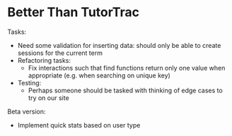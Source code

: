 # Better Than TutorTrac

Tasks:
* Need some validation for inserting data: should only be able to create sessions for the current term
* Refactoring tasks:
    * Fix interactions such that find functions return only one value when appropriate (e.g. when searching on unique key)
* Testing:
    * Perhaps someone should be tasked with thinking of edge cases to try on our site

Beta version:
* Implement quick stats based on user type
